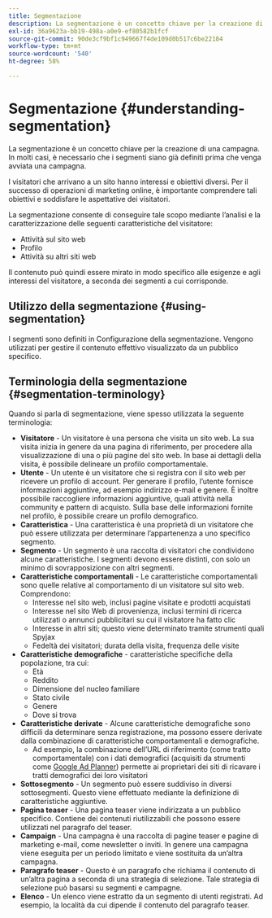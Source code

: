```yaml
---
title: Segmentazione
description: La segmentazione è un concetto chiave per la creazione di una campagna
exl-id: 36a9623a-bb19-498a-a0e9-ef80582b1fcf
source-git-commit: 90de3cf9bf1c949667f4de109d0b517c6be22184
workflow-type: tm+mt
source-wordcount: '540'
ht-degree: 58%

---
```


# Segmentazione {#understanding-segmentation}

La segmentazione è un concetto chiave per la creazione di una campagna. In molti casi, è necessario che i segmenti siano già definiti prima che venga avviata una campagna.

I visitatori che arrivano a un sito hanno interessi e obiettivi diversi. Per il successo di operazioni di marketing online, è importante comprendere tali obiettivi e soddisfare le aspettative dei visitatori.

La segmentazione consente di conseguire tale scopo mediante l’analisi e la caratterizzazione delle seguenti caratteristiche del visitatore:

* Attività sul sito web
* Profilo
* Attività su altri siti web

Il contenuto può quindi essere mirato in modo specifico alle esigenze e agli interessi del visitatore, a seconda dei segmenti a cui corrisponde.

## Utilizzo della segmentazione {#using-segmentation}

I segmenti sono definiti in Configurazione della segmentazione. Vengono utilizzati per gestire il contenuto effettivo visualizzato da un pubblico specifico.<!--Segments are defined in [Configuring Segmentation](/help/sites-administering/campaign-segmentation.md). They are used to steer the actual content seen by a specific target audience.-->

## Terminologia della segmentazione {#segmentation-terminology}

Quando si parla di segmentazione, viene spesso utilizzata la seguente terminologia:

* **Visitatore** - Un visitatore è una persona che visita un sito web. La sua visita inizia in genere da una pagina di riferimento, per procedere alla visualizzazione di una o più pagine del sito web. In base ai dettagli della visita, è possibile delineare un profilo comportamentale.
* **Utente** - Un utente è un visitatore che si registra con il sito web per ricevere un profilo di account. Per generare il profilo, l’utente fornisce informazioni aggiuntive, ad esempio indirizzo e-mail e genere. È inoltre possibile raccogliere informazioni aggiuntive, quali attività nella community e pattern di acquisto. Sulla base delle informazioni fornite nel profilo, è possibile creare un profilo demografico.
* **Caratteristica** - Una caratteristica è una proprietà di un visitatore che può essere utilizzata per determinare l’appartenenza a uno specifico segmento.
* **Segmento** - Un segmento è una raccolta di visitatori che condividono alcune caratteristiche. I segmenti devono essere distinti, con solo un minimo di sovrapposizione con altri segmenti.
* **Caratteristiche comportamentali** - Le caratteristiche comportamentali sono quelle relative al comportamento di un visitatore sul sito web. Comprendono:
   * Interesse nel sito web, inclusi pagine visitate e prodotti acquistati
   * Interesse nel sito Web di provenienza, inclusi termini di ricerca utilizzati o annunci pubblicitari su cui il visitatore ha fatto clic
   * Interesse in altri siti; questo viene determinato tramite strumenti quali Spyjax
   * Fedeltà dei visitatori; durata della visita, frequenza delle visite
* **Caratteristiche demografiche** - caratteristiche specifiche della popolazione, tra cui:
   * Età
   * Reddito
   * Dimensione del nucleo familiare
   * Stato civile
   * Genere
   * Dove si trova
* **Caratteristiche derivate** - Alcune caratteristiche demografiche sono difficili da determinare senza registrazione, ma possono essere derivate dalla combinazione di caratteristiche comportamentali e demografiche.
   * Ad esempio, la combinazione dell’URL di riferimento (come tratto comportamentale) con i dati demografici (acquisiti da strumenti come [Google Ad Planner](https://www.google.com/adplanner/)) permette ai proprietari dei siti di ricavare i tratti demografici dei loro visitatori
* **Sottosegmento** - Un segmento può essere suddiviso in diversi sottosegmenti. Questo viene effettuato mediante la definizione di caratteristiche aggiuntive.
* **Pagina teaser** - Una pagina teaser viene indirizzata a un pubblico specifico. Contiene dei contenuti riutilizzabili che possono essere utilizzati nel paragrafo del teaser.
* **Campaign** - Una campagna è una raccolta di pagine teaser e pagine di marketing e-mail, come newsletter o inviti. In genere una campagna viene eseguita per un periodo limitato e viene sostituita da un’altra campagna.
* **Paragrafo teaser** - Questo è un paragrafo che richiama il contenuto di un’altra pagina a seconda di una strategia di selezione. Tale strategia di selezione può basarsi su segmenti e campagne.
* **Elenco** - Un elenco viene estratto da un segmento di utenti registrati. Ad esempio, la località da cui dipende il contenuto del paragrafo teaser.
